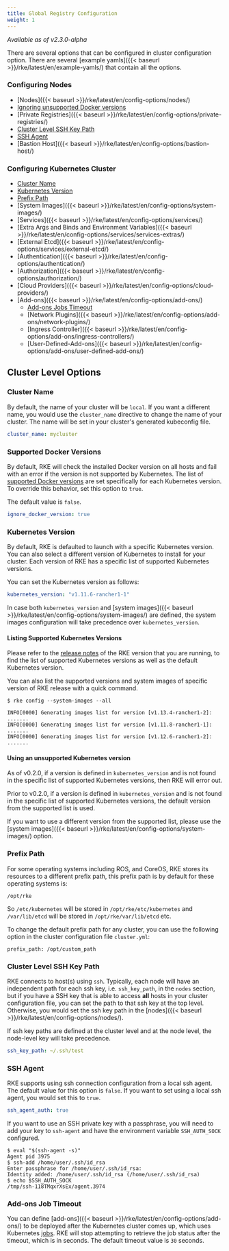 ```yaml
---
title: Global Registry Configuration
weight: 1
---
```


_Available as of v2.3.0-alpha_

There are several options that can be configured in cluster configuration option. There are several [example yamls]({{< baseurl >}}/rke/latest/en/example-yamls/) that contain all the options.

### Configuring Nodes
* [Nodes]({{< baseurl >}}/rke/latest/en/config-options/nodes/)
* [Ignoring unsupported Docker versions](#supported-docker-versions)
* [Private Registries]({{< baseurl >}}/rke/latest/en/config-options/private-registries/)
* [Cluster Level SSH Key Path](#cluster-level-ssh-key-path)
* [SSH Agent](#ssh-agent)
* [Bastion Host]({{< baseurl >}}/rke/latest/en/config-options/bastion-host/)

### Configuring Kubernetes Cluster
* [Cluster Name](#cluster-name)
* [Kubernetes Version](#kubernetes-version)
* [Prefix Path](#prefix-path)
* [System Images]({{< baseurl >}}/rke/latest/en/config-options/system-images/)
* [Services]({{< baseurl >}}/rke/latest/en/config-options/services/)
* [Extra Args and Binds and Environment Variables]({{< baseurl >}}/rke/latest/en/config-options/services/services-extras/)
* [External Etcd]({{< baseurl >}}/rke/latest/en/config-options/services/external-etcd/)
* [Authentication]({{< baseurl >}}/rke/latest/en/config-options/authentication/)
* [Authorization]({{< baseurl >}}/rke/latest/en/config-options/authorization/)
* [Cloud Providers]({{< baseurl >}}/rke/latest/en/config-options/cloud-providers/)
* [Add-ons]({{< baseurl >}}/rke/latest/en/config-options/add-ons/)
  * [Add-ons Jobs Timeout](#add-ons-jobs-timeout)
  * [Network Plugins]({{< baseurl >}}/rke/latest/en/config-options/add-ons/network-plugins/)
  * [Ingress Controller]({{< baseurl >}}/rke/latest/en/config-options/add-ons/ingress-controllers/)
  * [User-Defined-Add-ons]({{< baseurl >}}/rke/latest/en/config-options/add-ons/user-defined-add-ons/)


## Cluster Level Options

### Cluster Name

By default, the name of your cluster will be `local`. If you want a different name, you would use the `cluster_name` directive to change the name of your cluster. The name will be set in your cluster's generated kubeconfig file.

```yaml
cluster_name: mycluster
```

### Supported Docker Versions

By default, RKE will check the installed Docker version on all hosts and fail with an error if the version is not supported by Kubernetes. The list of [supported Docker versions](https://github.com/rancher/rke/blob/master/docker/docker.go#L37-L41) are set specifically for each Kubernetes version. To override this behavior, set this option to `true`.

The default value is `false`.

```yaml
ignore_docker_version: true
```

### Kubernetes Version

By default, RKE is defaulted to launch with a specific Kubernetes version. You can also select a different version of Kubernetes to install for your cluster. Each version of RKE has a specific list of supported Kubernetes versions.

You can set the Kubernetes version as follows:

```yaml
kubernetes_version: "v1.11.6-rancher1-1"
```

In case both `kubernetes_version` and [system images]({{< baseurl >}}/rke/latest/en/config-options/system-images/) are defined, the system images configuration will take precedence over `kubernetes_version`.

#### Listing Supported Kubernetes Versions

Please refer to the [release notes](https://github.com/rancher/rke/releases) of the RKE version that you are running, to find the list of supported Kubernetes versions as well as the default Kubernetes version.

You can also list the supported versions and system images of specific version of RKE release with a quick command.

```
$ rke config --system-images --all

INFO[0000] Generating images list for version [v1.13.4-rancher1-2]:
.......
INFO[0000] Generating images list for version [v1.11.8-rancher1-1]:
.......
INFO[0000] Generating images list for version [v1.12.6-rancher1-2]:
.......
```

#### Using an unsupported Kubernetes version

As of v0.2.0, if a version is defined in `kubernetes_version` and is not found in the specific list of supported Kubernetes versions, then RKE will error out.

Prior to v0.2.0, if a version is defined in `kubernetes_version` and is not found in the specific list of supported Kubernetes versions,  the default version from the supported list is used.

If you want to use a different version from the supported list, please use the [system images]({{< baseurl >}}/rke/latest/en/config-options/system-images/) option.

### Prefix Path

For some operating systems including ROS, and CoreOS, RKE stores its resources to a different prefix path, this prefix path is by default for these operating systems is:
```
/opt/rke
```
So `/etc/kubernetes` will be stored in `/opt/rke/etc/kubernetes` and `/var/lib/etcd` will be stored in `/opt/rke/var/lib/etcd` etc.

To change the default prefix path for any cluster, you can use the following option in the cluster configuration file `cluster.yml`:
```
prefix_path: /opt/custom_path
```

### Cluster Level SSH Key Path

RKE connects to host(s) using `ssh`. Typically, each node will have an independent path for each ssh key, i.e. `ssh_key_path`, in the `nodes` section, but if you have a SSH key that is able to access **all** hosts in your cluster configuration file, you can set the path to that ssh key at the top level. Otherwise, you would set the ssh key path in the [nodes]({{< baseurl >}}/rke/latest/en/config-options/nodes/).

If ssh key paths are defined at the cluster level and at the node level, the node-level key will take precedence.

```yaml
ssh_key_path: ~/.ssh/test
```

### SSH Agent

RKE supports using ssh connection configuration from a local ssh agent. The default value for this option is `false`. If you want to set using a local ssh agent, you would set this to `true`.

```yaml
ssh_agent_auth: true
```

If you want to use an SSH private key with a passphrase, you will need to add your key to `ssh-agent` and have the environment variable `SSH_AUTH_SOCK` configured.

```
$ eval "$(ssh-agent -s)"
Agent pid 3975
$ ssh-add /home/user/.ssh/id_rsa
Enter passphrase for /home/user/.ssh/id_rsa:
Identity added: /home/user/.ssh/id_rsa (/home/user/.ssh/id_rsa)
$ echo $SSH_AUTH_SOCK
/tmp/ssh-118TMqxrXsEx/agent.3974
```

### Add-ons Job Timeout

You can define [add-ons]({{< baseurl >}}/rke/latest/en/config-options/add-ons/) to be deployed after the Kubernetes cluster comes up, which uses Kubernetes [jobs](https://kubernetes.io/docs/concepts/workloads/controllers/jobs-run-to-completion/). RKE will stop attempting to retrieve the job status after the timeout, which is in seconds. The default timeout value is `30` seconds.
